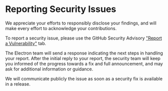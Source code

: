 # Reporting Security Issues

We appreciate your efforts to responsibly disclose your findings, and will make every effort to acknowledge your contributions.

To report a security issue, please use the GitHub Security Advisory ["Report a Vulnerability"](https://github.com/zobtube/zobtube/security/advisories/new) tab.

The Electron team will send a response indicating the next steps in handling your report. After the initial reply to your report, the security team will keep you informed of the progress towards a fix and full announcement, and may ask for additional information or guidance.

We will communicate publicly the issue as soon as a security fix is available in a release.
